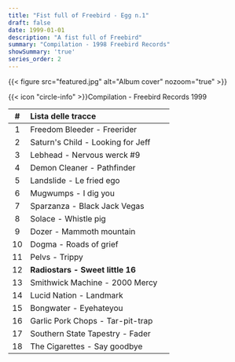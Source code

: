 ```yaml
---
title: "Fist full of Freebird - Egg n.1"
draft: false
date: 1999-01-01
description: "A fist full of Freebird"
summary: "Compilation - 1998 Freebird Records"
showSummary: 'true'
series_order: 2
---
```


{{< figure
    src="featured.jpg"
    alt="Album cover"
    nozoom="true"
    >}}

{{< icon "circle-info" >}}Compilation - Freebird Records 1999

| #     | Lista delle tracce                                                   |               |
| :---: | :---                                                                 | :---          |
| 1     | Freedom Bleeder - Freerider                                          |               |
| 2     | Saturn's Child - Looking for Jeff                                    |               |
| 3     | Lebhead - Nervous werck #9                                           |               |
| 4     | Demon Cleaner - Pathfinder                                           |               |
| 5     | Landslide - Le fried ego                                             |               |
| 6     | Mugwumps - I dig you                                                 |               |
| 7     | Sparzanza - Black Jack Vegas                                         |               |
| 8     | Solace - Whistle pig                                                 |               |
| 9     | Dozer - Mammoth mountain                                             |               |
| 10    | Dogma - Roads of grief                                               |               |
| 11    | Pelvs - Trippy                                                       |               |
| 12    | **Radiostars - Sweet little 16**                                     |               |
| 13    | Smithwick Machine - 2000 Mercy                                       |               |
| 14    | Lucid Nation - Landmark                                              |               |
| 15    | Bongwater - Eyehateyou                                               |               |
| 16    | Garlic Pork Chops - Tar-pit-trap                                     |               |
| 17    | Southern State Tapestry - Fader                                      |               |
| 18    | The Cigarettes - Say goodbye                                         |               |
